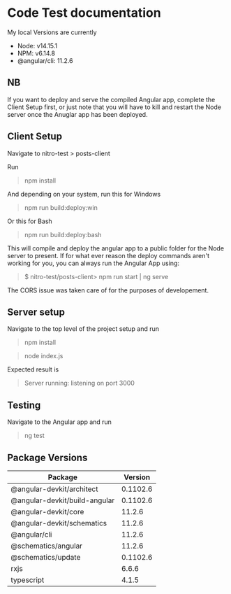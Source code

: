 # Code Test documentation

My local Versions are currently
- Node: v14.15.1
- NPM: v6.14.8
- @angular/cli: 11.2.6
  
## NB
If you want to deploy and serve the compiled Angular app, complete the Client Setup first, or just note that you will have to kill and restart the Node server once the Anuglar app has been deployed.

## Client Setup
Navigate to nitro-test > posts-client

Run 
> npm install

And depending on your system, run this for Windows
> npm run build:deploy:win

Or this for Bash
> npm run build:deploy:bash


This will compile and deploy the angular app to a public folder for the Node server to present.
If for what ever reason the deploy commands aren't working for you, you can always run the Angular App using:
> $ nitro-test/posts-client> npm run start | ng serve

The CORS issue was taken care of for the purposes of developement.

## Server setup
Navigate to the top level of the project setup and run
> npm install

> node index.js

Expected result is
> Server running: listening on port 3000

## Testing
Navigate to the Angular app and run 
> ng test


## Package Versions

Package | Version | 
------------ | ------------- | 
@angular-devkit/architect | 0.1102.6 |
@angular-devkit/build-angular | 0.1102.6 |
@angular-devkit/core | 11.2.6 |
@angular-devkit/schematics | 11.2.6 |
@angular/cli | 11.2.6 |
@schematics/angular | 11.2.6 |
@schematics/update | 0.1102.6 |
rxjs | 6.6.6 |
typescript | 4.1.5 |

